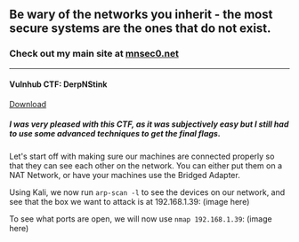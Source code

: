 ## Be wary of the networks you inherit - the most secure systems are the ones that do not exist.
### Check out my main site at [mnsec0.net](https://mnsec0.net)

***

#### Vulnhub CTF: DerpNStink
[Download](https://www.vulnhub.com/entry/derpnstink-1,221/)
##### I was very pleased with this CTF, as it was subjectively easy but I still had to use some advanced techniques to get the final flags.

Let's start off with making sure our machines are connected properly so that they can see each other on the network. You can either put them on a NAT Network, or have your machines use the Bridged Adapter. 

Using Kali, we now run `arp-scan -l` to see the devices on our network, and see that the box we want to attack is at 192.168.1.39:
(image here)

To see what ports are open, we will now use `nmap 192.168.1.39`:
(image here)

